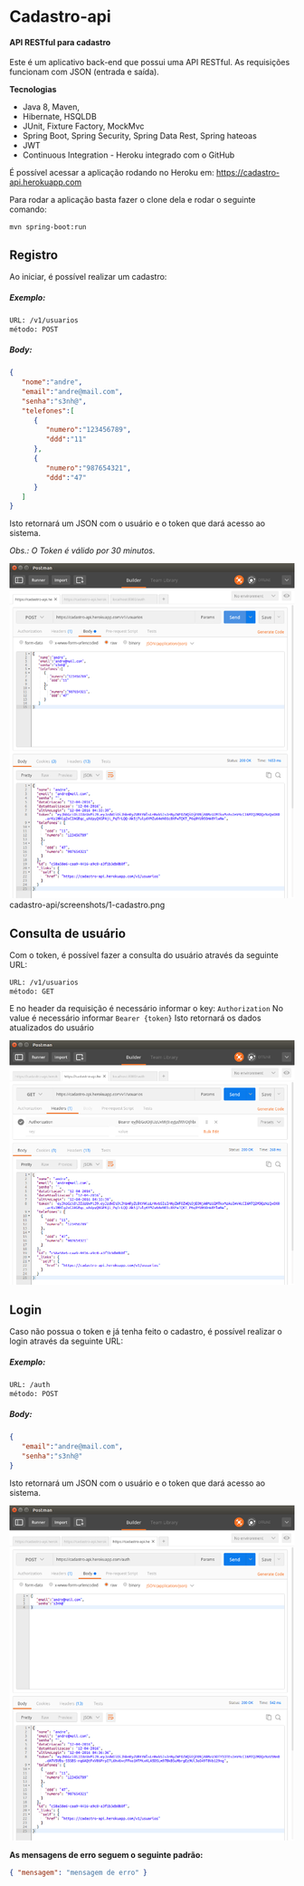 # Cadastro-api
#### API RESTful para cadastro

Este é um aplicativo back-end que possui uma API RESTful. As requisições funcionam com JSON (entrada e saída). 

**Tecnologias**
- Java 8, Maven,
- Hibernate, HSQLDB
- JUnit, Fixture Factory, MockMvc
- Spring Boot, Spring Security, Spring Data Rest, Spring hateoas
- JWT
- Continuous Integration - Heroku integrado com o GitHub

É possível acessar a aplicação rodando no Heroku em:
https://cadastro-api.herokuapp.com

Para rodar a aplicação basta fazer o clone dela e rodar o seguinte comando:
```
mvn spring-boot:run
```

## Registro
Ao iniciar, é possível realizar um cadastro:
##### Exemplo: #####
```
URL: /v1/usuarios
método: POST
```
##### Body: #####
```json
{
   "nome":"andre",
   "email":"andre@mail.com",
   "senha":"s3nh@",
   "telefones":[
      {
         "numero":"123456789",
         "ddd":"11"
      },
      {
         "numero":"987654321",
         "ddd":"47"
      }
   ]
}
```
Isto retornará um JSON com o usuário e o token que dará acesso ao sistema.

*Obs.: O Token é válido por 30 minutos.*

![Consulta de usuário](/screenshots/1-cadastro.png?raw=true "Consulta de usuário")
cadastro-api/screenshots/1-cadastro.png

## Consulta de usuário
Com o token, é possível fazer a consulta do usuário através da seguinte URL:
```
URL: /v1/usuarios
método: GET
```
E no header da requisição é necessário informar o key: `Authorization`
No value é necessário informar `Bearer {token}`
Isto retornará os dados atualizados do usuário

![Registro](/screenshots/2-consulta.png?raw=true "Registro")

## Login
Caso não possua o token e já tenha feito o cadastro, é possível realizar o login através da seguinte URL:
##### Exemplo: #####
```
URL: /auth
método: POST
```
##### Body: #####
```json
{
   "email":"andre@mail.com",
   "senha":"s3nh@"
}
```
Isto retornará um JSON com o usuário e o token que dará acesso ao sistema.

![Login](/screenshots/3-login.png?raw=true "Login")

**As mensagens de erro seguem o seguinte padrão:**
```json
{ "mensagem": "mensagem de erro" }
```
